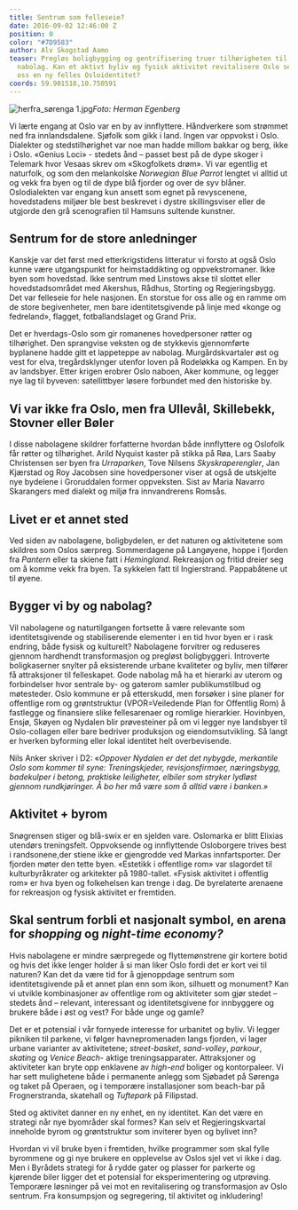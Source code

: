 ```yaml
---
title: Sentrum som felleseie?
date: 2016-09-02 12:46:00 Z
position: 0
color: "#7D9583"
author: Alv Skogstad Aamo
teaser: Pregløs boligbygging og gentrifisering truer tilhørigheten til hovedstadens
  nabolag. Kan et aktivt byliv og fysisk aktivitet revitalisere Oslo sentrum og gi
  oss en ny felles Osloidentitet?
coords: 59.901518,10.750591
---
```


![herfra_sørenga 1.jpg](/uploads/herfra_s%C3%B8renga%201.jpg)*Foto: Herman Egenberg*

Vi lærte engang at Oslo var en by av innflyttere. Håndverkere som strømmet ned fra innlandsdalene. Sjøfolk som gikk i land. Ingen var oppvokst i Oslo. Dialekter og stedstilhørighet var noe man hadde millom bakkar og berg, ikke i Oslo. «Genius Loci» - stedets ånd – passet best på de dype skoger i Telemark hvor Vesaas skrev om «Skogfolkets drøm». Vi var egentlig et naturfolk, og som den melankolske *Norwegian Blue Parrot* lengtet vi alltid ut og vekk fra byen og til de dype blå fjorder og over de syv blåner. Oslodialekten var engang kun ansett som egnet på revyscenene, hovedstadens miljøer ble best beskrevet i dystre skillingsviser eller de utgjorde den grå scenografien til Hamsuns sultende kunstner.

## Sentrum for de store anledninger

Kanskje var det først med etterkrigstidens litteratur vi forsto at også Oslo kunne være utgangspunkt for heimstaddikting og oppvekstromaner. Ikke byen som hovedstad. Ikke sentrum med Linstows akse til slottet eller hovedstadsområdet med Akershus, Rådhus, Storting og Regjeringsbygg. Det var felleseie for hele nasjonen. En storstue for oss alle og en ramme om de store begivenheter, men bare identitetsgivende på linje med «konge og fedreland», flagget, fotballandslaget og Grand Prix.

Det er hverdags-Oslo som gir romanenes hovedpersoner røtter og tilhørighet. Den sprangvise veksten og de stykkevis gjennomførte byplanene hadde gitt et lappeteppe av nabolag. Murgårdskvartaler øst og vest for elva, tregårdsklynger utenfor loven på Rodeløkka og Kampen. En by av landsbyer. Etter krigen erobrer Oslo naboen, Aker kommune, og legger nye lag til byveven: satellittbyer løsere forbundet med den historiske by.

## Vi var ikke fra Oslo, men fra Ullevål, Skillebekk, Stovner eller Bøler

I disse nabolagene skildrer forfatterne hvordan både innflyttere og Oslofolk får røtter og tilhørighet. Arild Nyquist kaster på stikka på Røa, Lars Saaby Christensen ser byen fra *Urraparken*, Tove Nilsens *Skyskraperengler*, Jan Kjærstad og Roy Jacobsen sine hovedpersoner viser at også de utskjelte nye bydelene i Groruddalen former oppveksten. Sist av Maria Navarro Skarangers med dialekt og miljø fra innvandrerens Romsås.

## Livet er et annet sted

Ved siden av nabolagene, boligbydelen, er det naturen og aktivitetene som skildres som Oslos særpreg. Sommerdagene på Langøyene, hoppe i fjorden fra *Pantern* eller ta skiene fatt i *Hemingland*. Rekreasjon og fritid dreier seg om å komme vekk fra byen. Ta sykkelen fatt til Ingierstrand. Pappabåtene ut til øyene.

## Bygger vi by og nabolag?

Vil nabolagene og naturtilgangen fortsette å være relevante som identitetsgivende og stabiliserende elementer i en tid hvor byen er i rask endring, både fysisk og kulturelt? Nabolagene forvitrer og reduseres gjennom hardhendt transformasjon og pregløst boligbyggeri. Introverte boligkaserner snylter på eksisterende urbane kvaliteter og byliv, men tilfører få attraksjoner til felleskapet. Gode nabolag må ha et hierarki av uterom og forbindelser hvor sentrale by- og gaterom samler publikumstilbud og møtesteder. Oslo kommune er på etterskudd, men forsøker i sine planer for offentlige rom og grøntstruktur (VPOR=Veiledende Plan for Offentlig Rom) å fastlegge og finansiere slike fellesarenaer og romlige hierarkier. Hovinbyen, Ensjø, Skøyen og Nydalen blir prøvesteiner på om vi legger nye landsbyer til Oslo-collagen eller bare bedriver produksjon og eiendomsutvikling. Så langt er hverken byforming eller lokal identitet helt overbevisende.

Nils Anker skriver i D2: «*Oppover Nydalen er det det nybygde, merkantile Oslo som kommer til syne: Treningskjeder, revisjonsfirmaer, næringsbygg, badekulper i betong, praktiske leiligheter, elbiler som stryker lydløst gjennom rundkjøringer. Å bo her må være som å alltid være i banken.»*

## Aktivitet \+ byrom

Snøgrensen stiger og blå-swix er en sjelden vare. Oslomarka er blitt Elixias utendørs treningsfelt. Oppvoksende og innflyttende Osloborgere trives best i randsonene,der stiene ikke er gjengrodde ved Markas innfartsporter. Der fjorden møter den tette byen. «Estetikk i offentlige rom» var slagordet til kulturbyråkrater og arkitekter på 1980-tallet. «Fysisk aktivitet i offentlig rom» er hva byen og folkehelsen kan trenge i dag. De byrelaterte arenaene for rekreasjon og fysisk aktivitet er fremtiden.

## Skal sentrum forbli et nasjonalt symbol, en arena for *shopping* og *night-time economy?*

Hvis nabolagene er mindre særpregede og flyttemønstrene gir kortere botid og hvis det ikke lenger holder å si man liker Oslo fordi det er kort vei til naturen? Kan det da være tid for å gjenoppdage sentrum som identitetsgivende på et annet plan enn som ikon, silhuett og monument? Kan vi utvikle kombinasjoner av offentlige rom og aktiviteter som gjør stedet – stedets ånd – relevant, interessant og identitetsgivene for innbyggere og brukere både i øst og vest? For både unge og gamle?

Det er et potensial i vår fornyede interesse for urbanitet og byliv. Vi legger pikniken til parkene, vi følger havnepromenaden langs fjorden, vi lager urbane varianter av aktivitetene; *street-basket*, *sand-volley*, *parkour*, *skating* og *Venice Beach*- aktige treningsapparater. Attraksjoner og aktiviteter kan bryte opp enklavene av *high-end* boliger og kontorpaleer. Vi har sett mulighetene både i permanente anlegg som Sjøbadet på Sørenga og taket på Operaen, og i temporære installasjoner som beach-bar på Frognerstranda, skatehall og *Tuftepark* på Filipstad.

Sted og aktivitet danner en ny enhet, en ny identitet. Kan det være en strategi når nye byområder skal formes? Kan selv et Regjeringskvartal inneholde byrom og grøntstruktur som inviterer byen og bylivet inn?

Hvordan vi vil bruke byen i fremtiden, hvilke programmer som skal fylle byrommene og gi nye brukere en opplevelse av Oslos sjel vet vi ikke i dag. Men i Byrådets strategi for å rydde gater og plasser for parkerte og kjørende biler ligger det et potensial for eksperimentering og utprøving. Temporære løsninger på vei mot en revitalisering og transformasjon av Oslo sentrum. Fra konsumpsjon og segregering, til aktivitet og inkludering!
